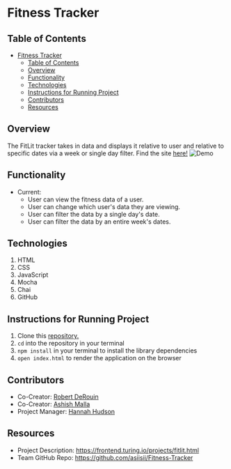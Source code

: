 # Fitness Tracker

## Table of Contents
- [Fitness Tracker](#fitness-tracker)
  - [Table of Contents](#table-of-contents)
  - [Overview](#overview)
  - [Functionality](#functionality)
  - [Technologies](#technologies)
  - [Instructions for Running Project](#instructions-for-running-project)
  - [Contributors](#contributors)
  - [Resources](#resources)

## Overview

The FitLit tracker takes in data and displays it relative to user and relative to specific dates via a week or single day filter.
Find the site [here!](https://asiisii.github.io/Fitness-Tracker/)
![Demo](assests/demo.gif)

## Functionality

* Current:
  * User can view the fitness data of a user.
  * User can change which user's data they are viewing.
  * User can filter the data by a single day's date.
  * User can filter the data by an entire week's dates.

## Technologies

1. HTML
2. CSS
3. JavaScript
4. Mocha
5. Chai
6. GitHub

## Instructions for Running Project

1. Clone this [repository.](https://github.com/asiisii/Fitness-Tracker)
2. `cd` into the repository in your terminal
3. `npm install` in your terminal to install the library dependencies
4. `open index.html` to render the application on the browser

## Contributors

* Co-Creator: [Robert DeRouin](https://github.com/robertjosephderouin)
* Co-Creator: [Ashish Malla](https://github.com/asiisii)
* Project Manager: [Hannah Hudson](https://github.com/hannahhch)

## Resources
* Project Description: https://frontend.turing.io/projects/fitlit.html
* Team GitHub Repo: https://github.com/asiisii/Fitness-Tracker
